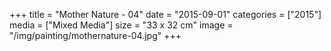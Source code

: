 +++
title = "Mother Nature - 04"
date = "2015-09-01"
categories = ["2015"]
media = ["Mixed Media"]
size = "33 x 32 cm"
image = "/img/painting/mothernature-04.jpg"
+++
